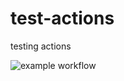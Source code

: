 # test-actions
testing actions

![example workflow](https://github.com/maarten-boot/test-actions/actions/workflows/main.yml/badge.svg)
